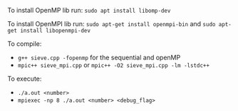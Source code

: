 To install OpenMP lib run: 
`sudo apt install libomp-dev`

To install OpenMPI lib run: 
`sudo apt-get install openmpi-bin` and `sudo apt-get install libopenmpi-dev`

To compile:
* `g++ sieve.cpp -fopenmp` for the sequential and openMP
* `mpic++ sieve_mpi.cpp` or `mpic++ -O2 sieve_mpi.cpp -lm -lstdc++`

To execute:
* `./a.out <number>`
* `mpiexec -np 8 ./a.out <number> <debug_flag>`      

